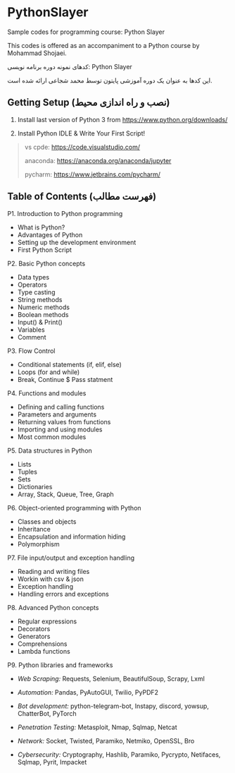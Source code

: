 # PythonSlayer

Sample codes for programming course: Python Slayer

This codes is offered as an accompaniment to a Python course by Mohammad Shojaei.


کدهای نمونه دوره برنامه نویسی: Python Slayer
 
این کدها به عنوان یک دوره آموزشی پایتون توسط محمد شجاعی ارائه شده است.


Getting Setup (نصب و راه اندازی محیط)
-------------

1) Install last version of Python 3 from https://www.python.org/downloads/

2) Install Python IDLE & Write Your First Script! 
> vs cpde: https://code.visualstudio.com/
> 
> anaconda: https://anaconda.org/anaconda/jupyter
> 
> pycharm: https://www.jetbrains.com/pycharm/

Table of Contents (فهرست مطالب)
-------------
P1. Introduction to Python programming 
- What is Python?
- Advantages of Python
- Setting up the development environment
- First Python Script 

P2. Basic Python concepts
- Data types 
- Operators
- Type casting
- String methods
- Numeric methods
- Boolean methods
- Input() & Print()
- Variables
- Comment

P3. Flow Control 
- Conditional statements (if, elif, else)
- Loops (for and while)
- Break, Continue $ Pass statment

P4. Functions and modules
- Defining and calling functions
- Parameters and arguments
- Returning values from functions
- Importing and using modules
- Most common modules

P5. Data structures in Python 
- Lists
- Tuples
- Sets
- Dictionaries
- Array, Stack, Queue, Tree, Graph

P6. Object-oriented programming with Python 
- Classes and objects
- Inheritance
- Encapsulation and information hiding
- Polymorphism

P7. File input/output and exception handling 
- Reading and writing files
- Workin with csv & json
- Exception handling
- Handling errors and exceptions

P8. Advanced Python concepts 
- Regular expressions
- Decorators
- Generators
- Comprehensions
- Lambda functions

P9. Python libraries and frameworks 
- *Web Scraping:* Requests, Selenium, BeautifulSoup, Scrapy, Lxml 

- *Automation:* Pandas, PyAutoGUI, Twilio, PyPDF2 

- *Bot development:* python-telegram-bot, Instapy, discord, yowsup, ChatterBot, PyTorch 

- *Penetration Testing:* Metasploit, Nmap, Sqlmap, Netcat

- *Network:* Socket, Twisted, Paramiko, Netmiko, OpenSSL, Bro

- *Cybersecurity:* Cryptography, Hashlib, Paramiko, Pycrypto, Netifaces, Sqlmap, Pyrit, Impacket


